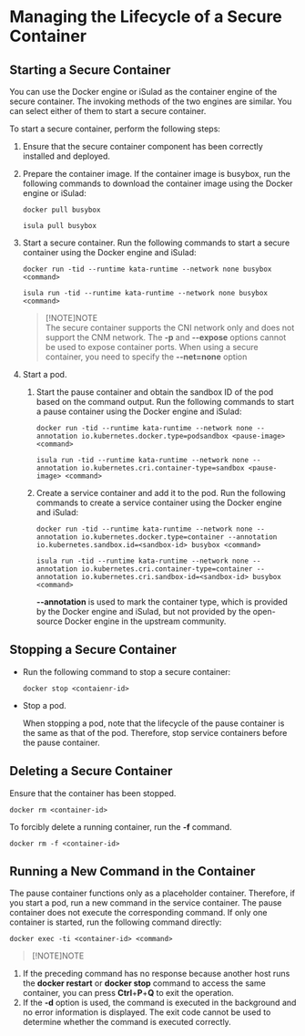 # Managing the Lifecycle of a Secure Container

## Starting a Secure Container

You can use the Docker engine or iSulad as the container engine of the secure container. The invoking methods of the two engines are similar. You can select either of them to start a secure container.

To start a secure container, perform the following steps:

1. Ensure that the secure container component has been correctly installed and deployed.
2. Prepare the container image. If the container image is busybox, run the following commands to download the container image using the Docker engine or iSulad:

    ```shell
    docker pull busybox
    ```

    ```shell
    isula pull busybox
    ```

3. Start a secure container. Run the following commands to start a secure container using the Docker engine and iSulad:

    ```shell
    docker run -tid --runtime kata-runtime --network none busybox <command>
    ```

    ```shell
    isula run -tid --runtime kata-runtime --network none busybox <command>
    ```

    > [!NOTE]NOTE  
    > The secure container supports the CNI network only and does not support the CNM network. The  **-p**  and  **--expose**  options cannot be used to expose container ports. When using a secure container, you need to specify the  **--net=none**  option

4. Start a pod.
    1. Start the pause container and obtain the sandbox ID of the pod based on the command output. Run the following commands to start a pause container using the Docker engine and iSulad:

        ```shell
        docker run -tid --runtime kata-runtime --network none --annotation io.kubernetes.docker.type=podsandbox <pause-image> <command>
        ```

        ```shell
        isula run -tid --runtime kata-runtime --network none --annotation io.kubernetes.cri.container-type=sandbox <pause-image> <command>
        ```

    2. Create a service container and add it to the pod. Run the following commands to create a service container using the Docker engine and iSulad:

        ```shell
        docker run -tid --runtime kata-runtime --network none --annotation io.kubernetes.docker.type=container --annotation io.kubernetes.sandbox.id=<sandbox-id> busybox <command>
        ```

        ```shell
        isula run -tid --runtime kata-runtime --network none --annotation io.kubernetes.cri.container-type=container --annotation io.kubernetes.cri.sandbox-id=<sandbox-id> busybox <command>
        ```

        **--annotation**  is used to mark the container type, which is provided by the Docker engine and iSulad, but not provided by the open-source Docker engine in the upstream community.

## Stopping a Secure Container

- Run the following command to stop a secure container:

    ```shell
    docker stop <contaienr-id>
    ```

- Stop a pod.

    When stopping a pod, note that the lifecycle of the pause container is the same as that of the pod. Therefore, stop service containers before the pause container. 

## Deleting a Secure Container

Ensure that the container has been stopped.

```shell
docker rm <container-id>
```

To forcibly delete a running container, run the  **-f**  command.

```shell
docker rm -f <container-id>
```

## Running a New Command in the Container

The pause container functions only as a placeholder container. Therefore, if you start a pod, run a new command in the service container. The pause container does not execute the corresponding command. If only one container is started, run the following command directly:

```shell
docker exec -ti <container-id> <command>
```

> [!NOTE]NOTE   

1. If the preceding command has no response because another host runs the  **docker restart**  or  **docker stop**  command to access the same container, you can press  **Ctrl**+**P**+**Q**  to exit the operation.  
2. If the  **-d**  option is used, the command is executed in the background and no error information is displayed. The exit code cannot be used to determine whether the command is executed correctly.  
